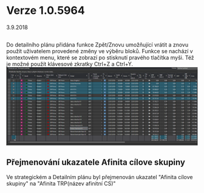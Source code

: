 ﻿# Verze 1.0.5964
3.9.2018

## 
 Do detailního plánu přidána funkce Zpět/Znovu umožňující vrátit a znovu použít uživatelem provedené změny ve výběru bloků. 
 Funkce se nachází v kontextovém menu, které se zobrazí po stisknutí pravého tlačítka myši. Též je možné použít klávesové zkratky 
 Ctrl+Z a Ctrl+Y. 
![Zpet a znovu](../data/zpet_a_znovu.gif "Zpět a znovu")

## Přejmenování ukazatele Afinita cílove skupiny
 Ve strategickém a Detailním plánu byl přejmenován ukazatel "Afinita cílove skupiny" na "Afinita TRP(název afinitní CS)"
 
